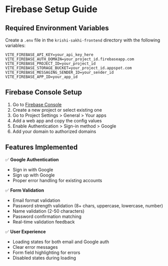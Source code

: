 # Firebase Setup Guide

## Required Environment Variables

Create a `.env` file in the `krishi-sakhi-frontend` directory with the following variables:

```env
VITE_FIREBASE_API_KEY=your_api_key_here
VITE_FIREBASE_AUTH_DOMAIN=your_project_id.firebaseapp.com
VITE_FIREBASE_PROJECT_ID=your_project_id
VITE_FIREBASE_STORAGE_BUCKET=your_project_id.appspot.com
VITE_FIREBASE_MESSAGING_SENDER_ID=your_sender_id
VITE_FIREBASE_APP_ID=your_app_id
```

## Firebase Console Setup

1. Go to [Firebase Console](https://console.firebase.google.com/)
2. Create a new project or select existing one
3. Go to Project Settings > General > Your apps
4. Add a web app and copy the config values
5. Enable Authentication > Sign-in method > Google
6. Add your domain to authorized domains

## Features Implemented

✅ **Google Authentication**

- Sign in with Google
- Sign up with Google
- Proper error handling for existing accounts

✅ **Form Validation**

- Email format validation
- Password strength validation (8+ chars, uppercase, lowercase, number)
- Name validation (2-50 characters)
- Password confirmation matching
- Real-time validation feedback

✅ **User Experience**

- Loading states for both email and Google auth
- Clear error messages
- Form field highlighting for errors
- Disabled states during loading
